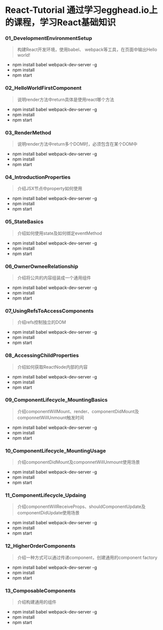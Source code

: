 # React-Tutorial 通过学习egghead.io上的课程，学习React基础知识

### 01_DevelopmentEnvironmentSetup

> 构建React开发环境，使用babel、 webpack等工具，在页面中输出Hello world!

* npm install babel webpack-dev-server -g
* npm install
* npm start


### 02_HelloWorldFirstComponent

> 说明render方法中return具体是使用react哪个方法

* npm install babel webpack-dev-server -g
* npm install
* npm start

### 03_RenderMethod

> 说明render方法中return多个DOM时，必须包含在某个DOM中

* npm install babel webpack-dev-server -g
* npm install
* npm start


### 04_IntroductionProperties

> 介绍JSX节点中property如何使用

* npm install babel webpack-dev-server -g
* npm install
* npm start

### 05_StateBasics

> 介绍如何使用state及如何绑定eventMethod

* npm install babel webpack-dev-server -g
* npm install
* npm start

### 06_OwnerOwneeRelationship

> 介绍将公共的内容组装成一个通用组件

* npm install babel webpack-dev-server -g
* npm install
* npm start

### 07_UsingRefsToAccessComponents

> 介绍refs控制独立的DOM

* npm install babel webpack-dev-server -g
* npm install
* npm start

### 08_AccessingChildProperties

> 介绍如何获取ReactNode内部的内容

* npm install babel webpack-dev-server -g
* npm install
* npm start

### 09_ComponentLifecycle_MountingBasics

> 介绍componentWillMount、render、componentDidMount及componnetWillUnmount触发时间

* npm install babel webpack-dev-server -g
* npm install
* npm start

### 10_ComponentLifecycle_MountingUsage

> 介绍componentDidMount及componnetWillUnmount使用场景

* npm install babel webpack-dev-server -g
* npm install
* npm start

### 11_ComponentLifecycle_Updaing

> 介绍componentWillReceiveProps、shouldComponentUpdate及componentDidUpdate使用场景

* npm install babel webpack-dev-server -g
* npm install
* npm start

### 12_HigherOrderComponents

> 介绍一种方式可以通过传递component，创建通用的component factory

* npm install babel webpack-dev-server -g
* npm install
* npm start

### 13_ComposableComponents

> 介绍构建通用的组件

* npm install babel webpack-dev-server -g
* npm install
* npm start